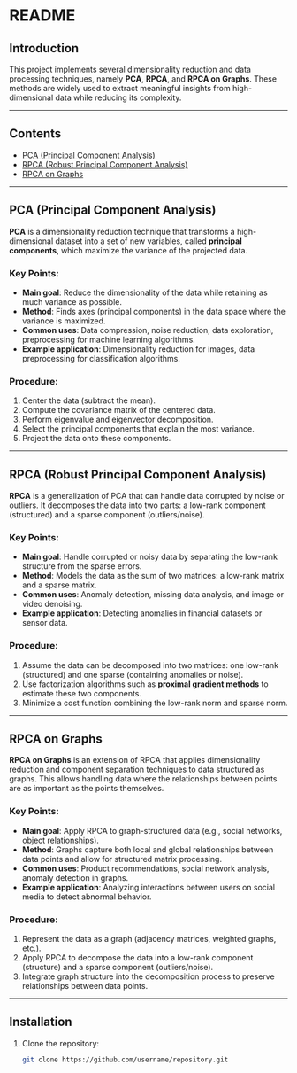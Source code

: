 # README

## Introduction

This project implements several dimensionality reduction and data processing techniques, namely **PCA**, **RPCA**, and **RPCA on Graphs**. These methods are widely used to extract meaningful insights from high-dimensional data while reducing its complexity.

---

## Contents

- [PCA (Principal Component Analysis)](#pca)
- [RPCA (Robust Principal Component Analysis)](#rpca)
- [RPCA on Graphs](#rpca-on-graphs)

---

## PCA (Principal Component Analysis)

**PCA** is a dimensionality reduction technique that transforms a high-dimensional dataset into a set of new variables, called **principal components**, which maximize the variance of the projected data.

### Key Points:
- **Main goal**: Reduce the dimensionality of the data while retaining as much variance as possible.
- **Method**: Finds axes (principal components) in the data space where the variance is maximized.
- **Common uses**: Data compression, noise reduction, data exploration, preprocessing for machine learning algorithms.
- **Example application**: Dimensionality reduction for images, data preprocessing for classification algorithms.

### Procedure:
1. Center the data (subtract the mean).
2. Compute the covariance matrix of the centered data.
3. Perform eigenvalue and eigenvector decomposition.
4. Select the principal components that explain the most variance.
5. Project the data onto these components.

---

## RPCA (Robust Principal Component Analysis)

**RPCA** is a generalization of PCA that can handle data corrupted by noise or outliers. It decomposes the data into two parts: a low-rank component (structured) and a sparse component (outliers/noise).

### Key Points:
- **Main goal**: Handle corrupted or noisy data by separating the low-rank structure from the sparse errors.
- **Method**: Models the data as the sum of two matrices: a low-rank matrix and a sparse matrix.
- **Common uses**: Anomaly detection, missing data analysis, and image or video denoising.
- **Example application**: Detecting anomalies in financial datasets or sensor data.

### Procedure:
1. Assume the data can be decomposed into two matrices: one low-rank (structured) and one sparse (containing anomalies or noise).
2. Use factorization algorithms such as **proximal gradient methods** to estimate these two components.
3. Minimize a cost function combining the low-rank norm and sparse norm.

---

## RPCA on Graphs

**RPCA on Graphs** is an extension of RPCA that applies dimensionality reduction and component separation techniques to data structured as graphs. This allows handling data where the relationships between points are as important as the points themselves.

### Key Points:
- **Main goal**: Apply RPCA to graph-structured data (e.g., social networks, object relationships).
- **Method**: Graphs capture both local and global relationships between data points and allow for structured matrix processing.
- **Common uses**: Product recommendations, social network analysis, anomaly detection in graphs.
- **Example application**: Analyzing interactions between users on social media to detect abnormal behavior.

### Procedure:
1. Represent the data as a graph (adjacency matrices, weighted graphs, etc.).
2. Apply RPCA to decompose the data into a low-rank component (structure) and a sparse component (outliers/noise).
3. Integrate graph structure into the decomposition process to preserve relationships between data points.

---

## Installation

1. Clone the repository:
   ```bash
   git clone https://github.com/username/repository.git
    ```

